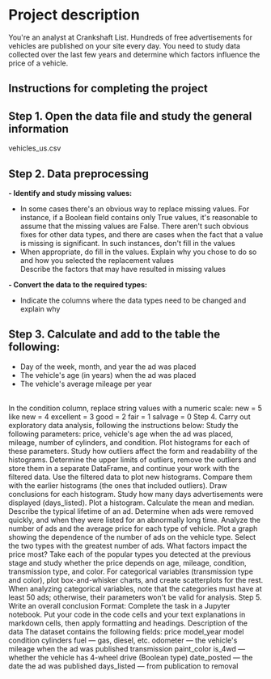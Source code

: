 <h1>Project description</h1>
You're an analyst at Crankshaft List. Hundreds of free advertisements for vehicles are published on your site every day. You need to study data collected over the last few years and determine which factors influence the price of a vehicle.

<h2>Instructions for completing the project</h2>
<h2>Step 1. Open the data file and study the general information</h2>
vehicles_us.csv
<h2>Step 2. Data preprocessing</h2>
<b>- Identify and study missing values:</b>
<ul><li>In some cases there's an obvious way to replace missing values. For instance, if a Boolean field contains only True values, it's reasonable to assume that the missing values are False. There aren't such obvious fixes for other data types, and there are cases when the fact that a value is missing is significant. In such instances, don't fill in the values
<li>When appropriate, do fill in the values. Explain why you chose to do so and how you selected the replacement values</li>
Describe the factors that may have resulted in missing values</li></ul>
<b> - Convert the data to the required types:</b>
<ul><li>Indicate the columns where the data types need to be changed and explain why</li></ul>
<h2>Step 3. Calculate and add to the table the following:</h2>
<ul><li>Day of the week, month, and year the ad was placed
<li>The vehicle's age (in years) when the ad was placed
<li>The vehicle's average mileage per year</li></ul><br>
In the condition column, replace string values with a numeric scale:
new = 5
like new = 4
excellent = 3
good = 2
fair = 1
salvage = 0
Step 4. Carry out exploratory data analysis, following the instructions below:
Study the following parameters: price, vehicle's age when the ad was placed, mileage, number of cylinders, and condition. Plot histograms for each of these parameters. Study how outliers affect the form and readability of the histograms.
Determine the upper limits of outliers, remove the outliers and store them in a separate DataFrame, and continue your work with the filtered data.
Use the filtered data to plot new histograms. Compare them with the earlier histograms (the ones that included outliers). Draw conclusions for each histogram.
Study how many days advertisements were displayed (days_listed). Plot a histogram. Calculate the mean and median. Describe the typical lifetime of an ad. Determine when ads were removed quickly, and when they were listed for an abnormally long time.
Analyze the number of ads and the average price for each type of vehicle. Plot a graph showing the dependence of the number of ads on the vehicle type. Select the two types with the greatest number of ads.
What factors impact the price most? Take each of the popular types you detected at the previous stage and study whether the price depends on age, mileage, condition, transmission type, and color. For categorical variables (transmission type and color), plot box-and-whisker charts, and create scatterplots for the rest. When analyzing categorical variables, note that the categories must have at least 50 ads; otherwise, their parameters won't be valid for analysis.
Step 5. Write an overall conclusion
Format: Complete the task in a Jupyter notebook. Put your code in the code cells and your text explanations in markdown cells, then apply formatting and headings.
Description of the data
The dataset contains the following fields:
price
model_year
model
condition
cylinders
fuel — gas, diesel, etc.
odometer — the vehicle's mileage when the ad was published
transmission
paint_color
is_4wd — whether the vehicle has 4-wheel drive (Boolean type)
date_posted — the date the ad was published
days_listed — from publication to removal

